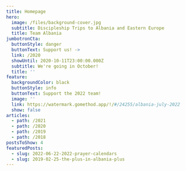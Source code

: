 ```yaml
---
title: Homepage
hero:
  image: /files/background-cover.jpg
  subtitle: Discipleship Trips to Albania and Eastern Europe
  title: Team Albania
jumbotronCta:
  buttonStyle: danger
  buttonText: Support us! ->
  link: /2020
  showUntil: 2020-10-11T23:00:00.000Z
  subtitle: We're going in October!
  title: ''
feature:
  backgroundColor: black
  buttonStyle: info
  buttonText: Support the 2022 team!
  image: ''
  link: https://watermark.gomethod.app/!/#/24255/albania-july-2022
  show: false
articles:
  - path: /2021
  - path: /2020
  - path: /2019
  - path: /2018
postsToShow: 4
featuredPosts:
  - slug: 2022-06-22-2022-prayer-calendars
  - slug: 2019-02-25-the-plus-in-albania-plus
---
```


